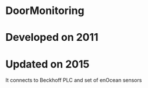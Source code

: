 # DoorMonitoring
# Developed on 2011
# Updated on 2015

It connects to Beckhoff PLC and set of enOcean sensors 
